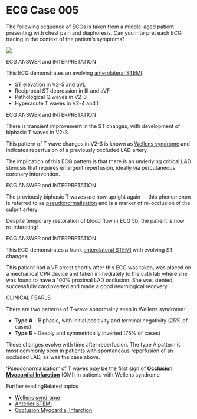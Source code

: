 # ECG Case 005

The following sequence of ECGs is taken from a middle-aged patient presenting with chest pain and diaphoresis. Can you interpret each ECG tracing in the context of the patient’s symptoms?

![](https://litfl.com/wp-content/uploads/2018/08/TOP-100-ECG-QUIZ-LITFL-005-1.jpg)

ECG ANSWER and INTERPRETATION


This ECG demonstrates an evolving [anterolateral STEMI](https://litfl.com/anterior-myocardial-infarction-ecg-library/):
- ST elevation in V2-5 and aVL
- Reciprocal ST depression in III and aVF
- Pathological Q waves in V2-3
- Hyperacute T waves in V2-4 and I

ECG ANSWER and INTERPRETATION


There is transient improvement in the ST changes, with development of biphasic T waves in V2-3.


This pattern of T wave changes in V2-3 is known as [Wellens syndrome](https://litfl.com/wellens-syndrome-ecg-library/) and indicates reperfusion of a previously occluded LAD artery.


The implication of this ECG pattern is that there is an underlying critical LAD stenosis that requires emergent reperfusion, ideally via percutaneous coronary intervention.

ECG ANSWER and INTERPRETATION


The previously biphasic T waves are now upright again — this phenomenon is referred to as [pseudonormalisation](https://hqmeded-ecg.blogspot.com.au/2014/03/pseudonormalization.html) and is a marker of re-occlusion of the culprit artery.


Despite temporary restoration of blood flow in ECG 5b, the patient is now re-infarcting!

ECG ANSWER and INTERPRETATION


This ECG demonstrates a frank [anterolateral STEMI](https://litfl.com/anterior-myocardial-infarction-ecg-library/) with evolving ST changes.


This patient had a VF arrest shortly after this ECG was taken, was placed on a mechanical CPR device and taken immediately to the cath lab where she was found to have a 100% proximal LAD occlusion. She was stented, successfully cardioverted and made a good neurological recovery.

CLINICAL PEARLS


There are two patterns of T-wave abnormality seen in Wellens syndrome:
- **Type A** – Biphasic, with initial positivity and terminal negativity (25% of cases)
- **Type B** – Deeply and symmetrically inverted (75% of cases)


These changes evolve with time after reperfusion. The type A pattern is most commonly seen in patients with spontaneous reperfusion of an occluded LAD, as was the case above.


‘Pseudonormalisation’ of T waves may be the first sign of **[Occlusion Myocardial Infarction](https://litfl.com/omi-replacing-the-stemi-misnomer/)** (OMI) in patients with Wellens syndrome

Further readingRelated topics
- [Wellens syndrome](https://litfl.com/wellens-syndrome-ecg-library/)
- [Anterior STEMI](https://litfl.com/anterior-myocardial-infarction-ecg-library/)
- [Occlusion Myocardial Infarction](https://litfl.com/omi-replacing-the-stemi-misnomer/)

